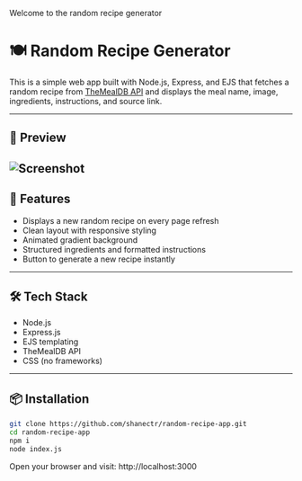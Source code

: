 Welcome to the random recipe generator

# 🍽️ Random Recipe Generator

This is a simple web app built with Node.js, Express, and EJS that fetches a random recipe from [TheMealDB API](https://www.themealdb.com/api.php) and displays the meal name, image, ingredients, instructions, and source link.

---

## 📸 Preview

## ![Screenshot](public/images/preview.png)

## 🚀 Features

- Displays a new random recipe on every page refresh
- Clean layout with responsive styling
- Animated gradient background
- Structured ingredients and formatted instructions
- Button to generate a new recipe instantly

---

## 🛠️ Tech Stack

- Node.js
- Express.js
- EJS templating
- TheMealDB API
- CSS (no frameworks)

---

## 📦 Installation

   ```bash
   git clone https://github.com/shanectr/random-recipe-app.git
   cd random-recipe-app
   npm i
   node index.js
   ```
   
Open your browser and visit:
http://localhost:3000
